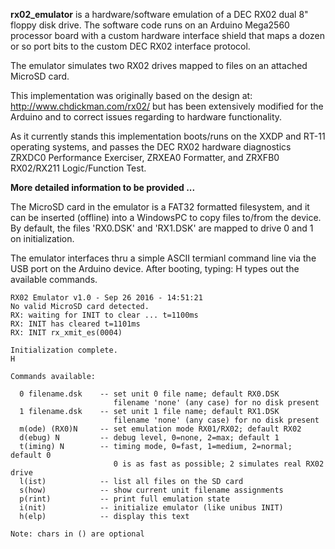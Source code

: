<B>rx02_emulator</B> is a hardware/software emulation of a DEC RX02 dual 8" floppy disk drive. The software code runs on an Arduino Mega2560 processor board with a custom hardware interface shield that maps a dozen or so port bits to the custom DEC RX02 interface protocol.

The emulator simulates two RX02 drives mapped to files on an attached MicroSD card.

This implementation was originally based on the design at:  http://www.chdickman.com/rx02/ but has been extensively modified for the Arduino and to correct issues regarding to hardware functionality.

As it currently stands this implementation boots/runs on the XXDP and RT-11 operating systems, and passes the DEC RX02 hardware diagnostics ZRXDC0 Performance Exerciser, ZRXEA0 Formatter, and ZRXFB0 RX02/RX211 Logic/Function Test.

<B>More detailed information to be provided ...</B>

The MicroSD card in the emulator is a FAT32 formatted filesystem, and it can be inserted (offline) into a WindowsPC to copy files to/from the device. By default, the files 'RX0.DSK' and 'RX1.DSK' are mapped to drive 0 and 1 on initialization.

The emulator interfaces thru a simple ASCII termianl command line via the USB port on the Arduino device. After booting, typing:  H<cr>  types out the available commands.

```
RX02 Emulator v1.0 - Sep 26 2016 - 14:51:21
No valid MicroSD card detected.
RX: waiting for INIT to clear ... t=1100ms
RX: INIT has cleared t=1101ms
RX: INIT rx_xmit_es(0004)

Initialization complete.
H

Commands available:

  0 filename.dsk    -- set unit 0 file name; default RX0.DSK
                       filename 'none' (any case) for no disk present
  1 filename.dsk    -- set unit 1 file name; default RX1.DSK
                       filename 'none' (any case) for no disk present
  m(ode) (RX0)N     -- set emulation mode RX01/RX02; default RX02
  d(ebug) N         -- debug level, 0=none, 2=max; default 1
  t(iming) N        -- timing mode, 0=fast, 1=medium, 2=normal; default 0
                       0 is as fast as possible; 2 simulates real RX02 drive
  l(ist)            -- list all files on the SD card
  s(how)            -- show current unit filename assignments
  p(rint)           -- print full emulation state
  i(nit)            -- initialize emulator (like unibus INIT)
  h(elp)            -- display this text

Note: chars in () are optional
```

